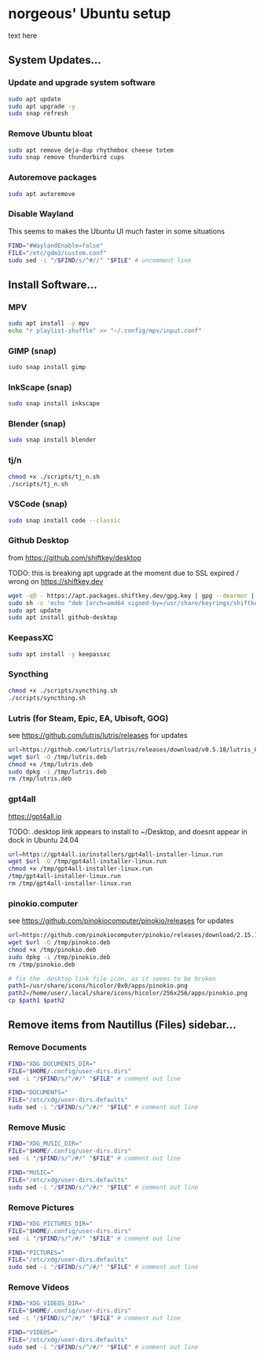 # norgeous' Ubuntu setup

text here

## System Updates...

### Update and upgrade system software

```sh
sudo apt update
sudo apt upgrade -y
sudo snap refresh
```

### Remove Ubuntu bloat

```sh
sudo apt remove deja-dup rhythmbox cheese totem
sudo snap remove thunderbird cups
```

### Autoremove packages

```sh
sudo apt autoremove
```

### Disable Wayland

This seems to makes the Ubuntu UI much faster in some situations

```sh
FIND="#WaylandEnable=false"
FILE="/etc/gdm3/custom.conf"
sudo sed -i "/$FIND/s/^#//" "$FILE" # uncomment line
```

## Install Software...

### MPV

```sh
sudo apt install -y mpv
echo "r playlist-shuffle" >> "~/.config/mpv/input.conf"
```

### GIMP (snap)

```sh
sudo snap install gimp
```

### InkScape (snap)

```sh
sudo snap install inkscape
```

### Blender (snap)

```sh
sudo snap install blender
```

### tj/n

```sh
chmod +x ./scripts/tj_n.sh
./scripts/tj_n.sh
```

### VSCode (snap)

```sh
sudo snap install code --classic
```

### Github Desktop

from https://github.com/shiftkey/desktop

TODO: this is breaking apt upgrade at the moment due to SSL expired / wrong on https://shiftkey.dev

```sh
wget -qO - https://apt.packages.shiftkey.dev/gpg.key | gpg --dearmor | sudo tee /usr/share/keyrings/shiftkey-packages.gpg > /dev/null
sudo sh -c 'echo "deb [arch=amd64 signed-by=/usr/share/keyrings/shiftkey-packages.gpg] https://apt.packages.shiftkey.dev/ubuntu/ any main" > /etc/apt/sources.list.d/shiftkey-packages.list'
sudo apt update
sudo apt install github-desktop
```

### KeepassXC

```sh
sudo apt install -y keepassxc
```

### Syncthing

```sh
chmod +x ./scripts/syncthing.sh
./scripts/syncthing.sh
```

### Lutris (for Steam, Epic, EA, Ubisoft, GOG)

see https://github.com/lutris/lutris/releases for updates

```sh
url=https://github.com/lutris/lutris/releases/download/v0.5.18/lutris_0.5.18_all.deb
wget $url -O /tmp/lutris.deb
chmod +x /tmp/lutris.deb
sudo dpkg -i /tmp/lutris.deb
rm /tmp/lutris.deb
```

### gpt4all

https://gpt4all.io

TODO: .desktop link appears to install to ~/Desktop, and doesnt appear in dock in Ubuntu 24.04

```sh
url=https://gpt4all.io/installers/gpt4all-installer-linux.run
wget $url -O /tmp/gpt4all-installer-linux.run
chmod +x /tmp/gpt4all-installer-linux.run
/tmp/gpt4all-installer-linux.run
rm /tmp/gpt4all-installer-linux.run
```

### pinokio.computer

see https://github.com/pinokiocomputer/pinokio/releases for updates

```sh
url=https://github.com/pinokiocomputer/pinokio/releases/download/2.15.1/Pinokio_2.15.1_amd64.deb
wget $url -O /tmp/pinokio.deb
chmod +x /tmp/pinokio.deb
sudo dpkg -i /tmp/pinokio.deb
rm /tmp/pinokio.deb

# fix the .desktop link file icon, as it seems to be broken
path1=/usr/share/icons/hicolor/0x0/apps/pinokio.png
path2=/home/user/.local/share/icons/hicolor/256x256/apps/pinokio.png
cp $path1 $path2
```

## Remove items from Nautillus (Files) sidebar...

### Remove Documents

```sh
FIND="XDG_DOCUMENTS_DIR="
FILE="$HOME/.config/user-dirs.dirs"
sed -i "/$FIND/s/^/#/" "$FILE" # comment out line

FIND="DOCUMENTS="
FILE="/etc/xdg/user-dirs.defaults"
sudo sed -i "/$FIND/s/^/#/" "$FILE" # comment out line
```

### Remove Music

```sh
FIND="XDG_MUSIC_DIR="
FILE="$HOME/.config/user-dirs.dirs"
sed -i "/$FIND/s/^/#/" "$FILE" # comment out line

FIND="MUSIC="
FILE="/etc/xdg/user-dirs.defaults"
sudo sed -i "/$FIND/s/^/#/" "$FILE" # comment out line
```

### Remove Pictures

```sh
FIND="XDG_PICTURES_DIR="
FILE="$HOME/.config/user-dirs.dirs"
sed -i "/$FIND/s/^/#/" "$FILE" # comment out line

FIND="PICTURES="
FILE="/etc/xdg/user-dirs.defaults"
sudo sed -i "/$FIND/s/^/#/" "$FILE" # comment out line
```

### Remove Videos

```sh
FIND="XDG_VIDEOS_DIR="
FILE="$HOME/.config/user-dirs.dirs"
sed -i "/$FIND/s/^/#/" "$FILE" # comment out line

FIND="VIDEOS="
FILE="/etc/xdg/user-dirs.defaults"
sudo sed -i "/$FIND/s/^/#/" "$FILE" # comment out line
```
